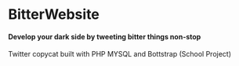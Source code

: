 # BitterWebsite 
#### Develop your dark side by tweeting bitter things non-stop
Twitter copycat built with PHP MYSQL and Bottstrap (School Project)
